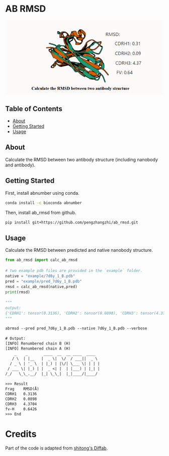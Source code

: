 # AB RMSD

![cover](assets/cover.png)

## Table of Contents

- [About](#about)
- [Getting Started](#getting_started)
- [Usage](#usage)

## About <a name = "about"></a>

Calculate the RMSD between two antibody structure (including nanobody and antibody).

## Getting Started <a name = "getting_started"></a>

First, install abnumber using conda.

```bash
conda install -c bioconda abnumber
```

Then, install ab_rmsd from github.

```bash
pip install git+https://github.com/pengzhangzhi/ab_rmsd.git
```

## Usage <a name = "usage"></a>

Calculate the RMSD between predicted and native nanobody structure.

```python
from ab_rmsd import calc_ab_rmsd

# two example pdb files are provided in the `example` folder.
native = "example/7d6y_1_B.pdb"
pred = "example/pred_7d6y_1_B.pdb"
rmsd = calc_ab_rmsd(native,pred)
print(rmsd)

"""
output:
{'CDRH1': tensor(0.3136), 'CDRH2': tensor(0.0898), 'CDRH3': tensor(4.3704), 'fv-H': tensor(0.6426)}
"""
```

```shell
abrmsd --pred pred_7d6y_1_B.pdb --native 7d6y_1_B.pdb --verbose

# Output:
[INFO] Renumbered chain B (H)
[INFO] Renumbered chain A (H)
    _    _       ____  __  __ ____  ____  
   / \  | |__   |  _ \|  \/  / ___||  _ \ 
  / _ \ | '_ \  | |_) | |\/| \___ \| | | |
 / ___ \| |_) | |  _ <| |  | |___) | |_| |
/_/   \_\_.__/  |_| \_\_|  |_|____/|____/ 

>>> Result
Frag    RMSD(Å)
CDRH1   0.3136
CDRH2   0.0898
CDRH3   4.3704
fv-H    0.6426
>>> End
```
# Credits

Part of the code is adapted from [shitong's Diffab](https://github.com/luost26/diffab).
